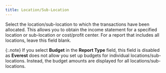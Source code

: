```yaml
---
title: Location/Sub-Location
---
```



Select the location/sub-location to which the transactions have been  allocated. This allows you to obtain the income statement for a specified  location or sub-location or cost/profit center. For a report that includes  all locations, leave this field blank.


{:.note}
If you select **Budget**  in the **Report Type** field, this  field is disabled as **Everest** does  not allow you set up budgets for individual locations/sub-locations. Instead,  the budget amounts are displayed for all locations/sub-locations.
